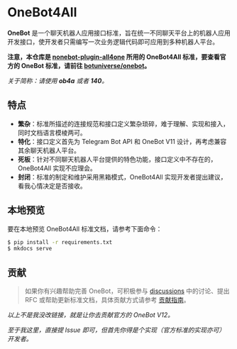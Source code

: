 # OneBot4All

**OneBot** 是一个聊天机器人应用接口标准，旨在统一不同聊天平台上的机器人应用开发接口，使开发者只需编写一次业务逻辑代码即可应用到多种机器人平台。

**注意，本仓库是 [nonebot-plugin-all4one](https://github.com/nonepkg/plugin-all4one) 所用的 OneBot4All 标准，要查看官方的 OneBot 标准，请前往 [botuniverse/onebot](https://github.com/botuniverse/onebot)。**

*关于简称：请使用 **ob4a** 或者 **140**。*

## 特点

- **繁杂**：标准所描述的连接规范和接口定义繁杂琐碎，难于理解、实现和接入，同时文档语言模棱两可。
- **特化**：接口定义首先为 Telegram Bot API 和 OneBot V11 设计，再考虑兼容其余聊天机器人平台。
- **死板**：针对不同聊天机器人平台提供的特色功能，接口定义中不存在的，OneBot4All 实现不应理会。
- **封闭**：标准的制定和维护采用黑箱模式，OneBot4All 实现开发者提出建议，看我心情决定是否接收。

## 本地预览

要在本地预览 OneBot4All 标准文档，请参考下面命令：

```sh
$ pip install -r requirements.txt
$ mkdocs serve
```

## 贡献

> 如果你有兴趣帮助完善 OneBot，可积极参与 [discussions](https://github.com/botuniverse/onebot/discussions) 中的讨论、提出 RFC 或帮助更新标准文档，具体贡献方式请参考 [贡献指南](https://github.com/botuniverse/onebot/blob/main/CONTRIBUTING.md)。

*以上不是我没改链接，就是让你去贡献官方的 OneBot V12。*

*至于我这里，直接提 Issue 即可，但首先你得是个实现（官方标准的实现亦可）开发者。*
